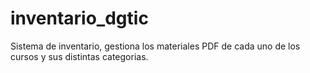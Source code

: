 # inventario_dgtic
Sistema de inventario, gestiona los materiales PDF de cada uno de los cursos y sus distintas categorias.

